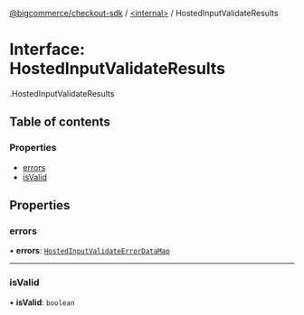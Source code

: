 [@bigcommerce/checkout-sdk](../README.md) / [<internal\>](../modules/internal_.md) / HostedInputValidateResults

# Interface: HostedInputValidateResults

[<internal>](../modules/internal_.md).HostedInputValidateResults

## Table of contents

### Properties

- [errors](internal_.HostedInputValidateResults.md#errors)
- [isValid](internal_.HostedInputValidateResults.md#isvalid)

## Properties

### errors

• **errors**: [`HostedInputValidateErrorDataMap`](internal_.HostedInputValidateErrorDataMap.md)

___

### isValid

• **isValid**: `boolean`
